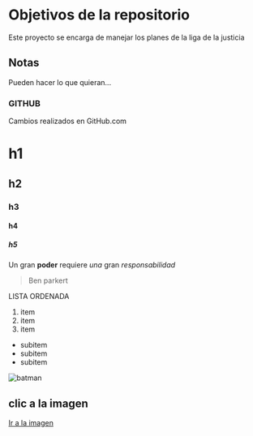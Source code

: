 # Objetivos de la repositorio

Este proyecto se encarga de manejar los planes de la liga de la justicia


## Notas
Pueden hacer lo que quieran...


### GITHUB
Cambios realizados en GitHub.com

# h1
## h2
### h3
#### h4
##### h5

Un gran **poder** requiere _una_ gran *responsabilidad*
>Ben parkert

LISTA ORDENADA

1. item
2. item
3. item
  * subitem
  * subitem
  * subitem
  
![batman](https://depor.com/resizer/y01i6_EcXQIj7yQYuy6h2rFEXng=/980x528/smart/arc-anglerfish-arc2-prod-elcomercio.s3.amazonaws.com/public/ZGHZ4SW7IVGFTE7CDD7YMWLVAA.jpg)

## clic a la imagen

[Ir a la imagen](http://img2.rtve.es/i/?w=1600&i=1371454507098.jpg)

  
